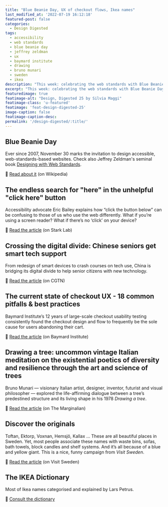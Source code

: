 ```yaml
---
title: "Blue Beanie Day, UX of checkout flows, Ikea names"
last_modified_at: '2022-07-19 16:12:18'
featured-post: false
categories:
  - Design Digested
tags:
  - accessibility
  - web standards
  - blue beanie day
  - jeffrey zeldman
  - ux
  - baymard institute
  - drawing
  - bruno munari
  - sweden
  - ikea
description: "This week: celebrating the web standards with Blue Beanie Day, accessibility, the current state of checkout UX, the meaning of Ikea names, and more."
excerpt: "This week: celebrating the web standards with Blue Beanie Day, accessibility, the current state of checkout UX, the meaning of Ikea names, and more."
featuredimage: true
featimage-alt: "Design, Digested 25 by Silvia Maggi"
featimage-class: 'u-featured'
featimage: 'feat-design-digested-25'
image-caption: false
featimage-caption-desc: 
permalink: '/design-digested/:title/'
---
```

## Blue Beanie Day

Ever since 2007, November 30 marks the invitation to design accessible, web-standards-based websites. Check also Jeffrey Zeldman's seminal book <a href="https://www.goodreads.com/book/show/259072.Designing_with_Web_Standards">Designing with Web Standards</a>.

<p class="detached">🔗 <a href="https://en.wikipedia.org/wiki/Blue_Beanie_Day">Read about it</a> (on Wikipedia)</p>

## The endless search for "here" in the unhelpful "click here" button

Accessibility advocate Eric Bailey explains how “click the button below” can be confusing to those of us who use the web differently. What if you’re using a screen reader? What if there’s no ‘click’ on your device?

<p class="detached">🔗 <a href="https://www.getstark.co/blog/the-endless-search-for-here-in-the-unhelpful-click-here-button">Read the article</a> (on Stark Lab)</p>

## Crossing the digital divide: Chinese seniors get smart tech support

From redesign of smart devices to crash courses on tech use, China is bridging its digital divide to help senior citizens with new technology.

<p class="detached">🔗 <a href="https://news.cgtn.com/news/3163544d77554464776c6d636a4e6e62684a4856/index.html">Read the article</a> (on CGTN)</p>

## The current state of checkout UX - 18 common pitfalls & best practices

Baymard Institute’s 12 years of large-scale checkout usability testing consistently found the checkout design and flow to frequently be the sole cause for users abandoning their cart. 

<p class="detached">🔗 <a href="https://baymard.com/blog/current-state-of-checkout-ux">Read the article</a> (on Baymard Institute)</p>

## Drawing a tree: uncommon vintage Italian meditation on the existential poetics of diversity and resilience through the art and science of trees

Bruno Munari — visionary Italian artist, designer, inventor, futurist and visual philosopher — explored the life-affirming dialogue between a tree’s predestined structure and its living shape in his 1978 <em>Drawing a tree</em>.

<p class="detached">🔗 <a href="https://www.themarginalian.org/2021/11/05/drawing-a-tree-bruno-munari">Read the article</a> (on The Marginalian)</p>

## Discover the originals

Toftan, Ektorp, Voxnan, Hemsjö, Kallax … These are all beautiful places in Sweden. Yet, most people associate these names with waste bins, sofas, bath towels, block candles and shelf systems. And it’s all because of a blue and yellow giant. This is a nice, funny campaign from <em>Visit Sweden</em>. 

<p class="detached">🔗 <a href="https://visitsweden.com/discover-the-originals/">Read the article</a> (on Visit Sweden)</p>

## The IKEA Dictionary

Most of Ikea names categorised and explained by Lars Petrus. 

<p class="detached">🔗 <a href="https://lar5.com/ikea/">Consult the dictionary</a> </p>
